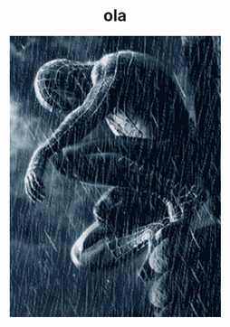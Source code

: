 <h1 style="display: flex; justify-content: center; align-items: center;">ola</h1>
<div style="display: flex; justify-content: center; align-items: center;">
  <img src="img/spiderman.gif" alt="xc" class="responsive-img" style="margin-right: 10px; display: block; margin-left: auto; margin-right: auto;">
</div>
